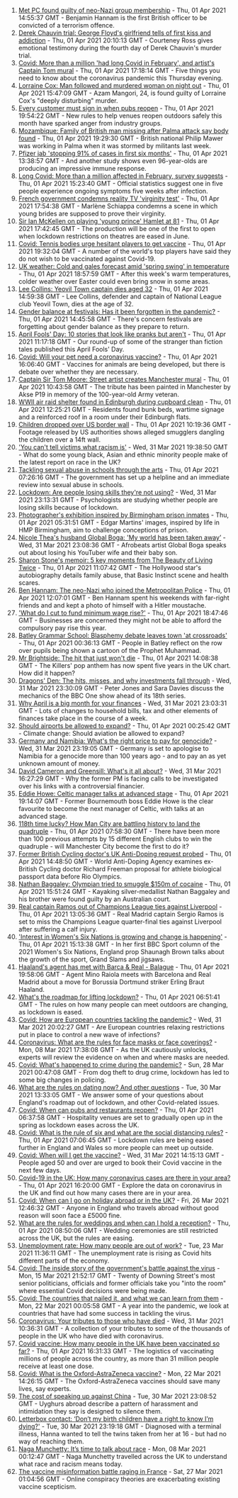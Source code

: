 1. [Met PC found guilty of neo-Nazi group membership](https://www.bbc.co.uk/news/uk-england-london-56604470) - Thu, 01 Apr 2021 14:55:37 GMT - Benjamin Hannam is the first British officer to be convicted of a terrorism offence.
2. [Derek Chauvin trial: George Floyd's girlfriend tells of first kiss and addiction](https://www.bbc.co.uk/news/world-us-canada-56606418) - Thu, 01 Apr 2021 20:10:13 GMT - Courteney Ross gives emotional testimony during the fourth day of Derek Chauvin's murder trial.
3. [Covid: More than a million 'had long Covid in February', and artist's Captain Tom mural](https://www.bbc.co.uk/news/uk-56608759) - Thu, 01 Apr 2021 17:18:14 GMT - Five things you need to know about the coronavirus pandemic this Thursday evening.
4. [Lorraine Cox: Man followed and murdered woman on night out](https://www.bbc.co.uk/news/uk-england-devon-56569863) - Thu, 01 Apr 2021 15:47:09 GMT - Azam Mangori, 24, is found guilty of Lorraine Cox's "deeply disturbing" murder.
5. [Every customer must sign in when pubs reopen](https://www.bbc.co.uk/news/business-56608632) - Thu, 01 Apr 2021 19:54:22 GMT - New rules to help venues reopen outdoors safely this month have sparked anger from industry groups.
6. [Mozambique: Family of British man missing after Palma attack say body found](https://www.bbc.co.uk/news/uk-56610692) - Thu, 01 Apr 2021 19:29:30 GMT - British national Philip Mawer was working in Palma when it was stormed by militants last week.
7. [Pfizer jab 'stopping 91% of cases in first six months'](https://www.bbc.co.uk/news/health-56011982) - Thu, 01 Apr 2021 13:38:57 GMT - And another study shows even 96-year-olds are producing an impressive immune response.
8. [Long Covid: More than a million affected in February, survey suggests](https://www.bbc.co.uk/news/health-56601911) - Thu, 01 Apr 2021 15:23:40 GMT - Official statistics suggest one in five people experience ongoing symptoms five weeks after infection.
9. [French government condemns reality TV 'virginity test'](https://www.bbc.co.uk/news/world-europe-56600958) - Thu, 01 Apr 2021 17:54:38 GMT - Marlène Schiappa condemns a scene in which young brides are supposed to prove their virginity.
10. [Sir Ian McKellen on playing 'young prince' Hamlet at 81](https://www.bbc.co.uk/news/entertainment-arts-56603315) - Thu, 01 Apr 2021 17:42:45 GMT - The production will be one of the first to open when lockdown restrictions on theatres are eased in June.
11. [Covid: Tennis bodies urge hesitant players to get vaccine](https://www.bbc.co.uk/news/world-56610522) - Thu, 01 Apr 2021 19:32:04 GMT - A number of the world's top players have said they do not wish to be vaccinated against Covid-19.
12. [UK weather: Cold and gales forecast amid 'spring swing' in temperature](https://www.bbc.co.uk/news/uk-56606817) - Thu, 01 Apr 2021 18:57:59 GMT - After this week's warm temperatures, colder weather over Easter could even bring snow in some areas.
13. [Lee Collins: Yeovil Town captain dies aged 32](https://www.bbc.co.uk/sport/football/56604703) - Thu, 01 Apr 2021 14:59:38 GMT - Lee Collins, defender and captain of National League club Yeovil Town, dies at the age of 32.
14. [Gender balance at festivals: Has it been forgotten in the pandemic?](https://www.bbc.co.uk/news/newsbeat-56591249) - Thu, 01 Apr 2021 14:45:58 GMT - There's concern festivals are forgetting about gender balance as they prepare to return.
15. [April Fools' Day: 10 stories that look like pranks but aren't](https://www.bbc.co.uk/news/uk-56597184) - Thu, 01 Apr 2021 11:17:18 GMT - Our round-up of some of the stranger than fiction tales published this April Fools' Day.
16. [Covid: Will your pet need a coronavirus vaccine?](https://www.bbc.co.uk/news/world-56602311) - Thu, 01 Apr 2021 16:06:40 GMT - Vaccines for animals are being developed, but there is debate over whether they are necessary.
17. [Captain Sir Tom Moore: Street artist creates Manchester mural](https://www.bbc.co.uk/news/uk-england-manchester-56601196) - Thu, 01 Apr 2021 10:43:58 GMT - The tribute has been painted in Manchester by Akse P19 in memory of the 100-year-old Army veteran.
18. [WWII air raid shelter found in Edinburgh during cupboard clean](https://www.bbc.co.uk/news/uk-scotland-edinburgh-east-fife-56604486) - Thu, 01 Apr 2021 12:25:21 GMT - Residents found bunk beds, wartime signage and a reinforced roof in a room under their Edinburgh flats.
19. [Children dropped over US border wall](https://www.bbc.co.uk/news/world-us-canada-56603312) - Thu, 01 Apr 2021 10:19:36 GMT - Footage released by US authorities shows alleged smugglers dangling the children over a 14ft wall.
20. ['You can't tell victims what racism is'](https://www.bbc.co.uk/news/uk-56595883) - Wed, 31 Mar 2021 19:38:50 GMT - What do some young black, Asian and ethnic minority people make of the latest report on race in the UK?
21. [Tackling sexual abuse in schools through the arts](https://www.bbc.co.uk/news/education-56597853) - Thu, 01 Apr 2021 07:26:16 GMT - The government has set up a helpline and an immediate review into sexual abuse in schools.
22. [Lockdown: Are people losing skills they're not using?](https://www.bbc.co.uk/news/education-56592099) - Wed, 31 Mar 2021 23:13:31 GMT - Psychologists are studying whether people are losing skills because of lockdown.
23. [Photographer's exhibition inspired by Birmingham prison inmates](https://www.bbc.co.uk/news/uk-england-birmingham-56089541) - Thu, 01 Apr 2021 05:31:51 GMT - Edgar Martins' images, inspired by life in HMP Birmingham, aim to challenge conceptions of prison.
24. [Nicole Thea's husband Global Boga: 'My world has been taken away’](https://www.bbc.co.uk/news/newsbeat-56594760) - Wed, 31 Mar 2021 23:08:36 GMT - Afrobeats artist Global Boga speaks out about losing his YouTuber wife and their baby son.
25. [Sharon Stone's memoir: 5 key moments from The Beauty of Living Twice](https://www.bbc.co.uk/news/entertainment-arts-56587796) - Thu, 01 Apr 2021 11:07:42 GMT - The Hollywood star's autobiography details family abuse, that Basic Instinct scene and health scares.
26. [Ben Hannam: The neo-Nazi who joined the Metropolitan Police](https://www.bbc.co.uk/news/uk-56414713) - Thu, 01 Apr 2021 12:07:01 GMT - Ben Hannam spent his weekends with far-right friends and and kept a photo of himself with a Hitler moustache.
27. ['What do I cut to fund minimum wage rise?'](https://www.bbc.co.uk/news/business-56608635) - Thu, 01 Apr 2021 18:47:46 GMT - Businesses are concerned they might not be able to afford the compulsory pay rise this year.
28. [Batley Grammar School: Blasphemy debate leaves town 'at crossroads'](https://www.bbc.co.uk/news/uk-england-leeds-56590417) - Thu, 01 Apr 2021 00:36:13 GMT - People in Batley reflect on the row over pupils being shown a cartoon of the Prophet Muhammad.
29. [Mr Brightside: The hit that just won't die](https://www.bbc.co.uk/news/entertainment-arts-56601090) - Thu, 01 Apr 2021 14:08:38 GMT - The Killers' pop anthem has now spent five years in the UK chart. How did it happen?
30. [Dragons' Den: The hits, misses, and why investments fall through](https://www.bbc.co.uk/news/entertainment-arts-56482374) - Wed, 31 Mar 2021 23:30:09 GMT - Peter Jones and Sara Davies discuss the mechanics of the BBC One show ahead of its 18th series.
31. [Why April is a big month for your finances](https://www.bbc.co.uk/news/business-56576295) - Wed, 31 Mar 2021 23:03:31 GMT - Lots of changes to household bills, tax and other elements of finances take place in the course of a week.
32. [Should airports be allowed to expand?](https://www.bbc.co.uk/news/science-environment-56567182) - Thu, 01 Apr 2021 00:25:42 GMT - Climate change: Should aviation be allowed to expand?
33. [Germany and Namibia: What's the right price to pay for genocide?](https://www.bbc.co.uk/news/stories-56583994) - Wed, 31 Mar 2021 23:19:05 GMT - Germany is set to apologise to Namibia for a genocide more than 100 years ago - and to pay an as yet unknown amount of money.
34. [David Cameron and Greensill: What's it all about?](https://www.bbc.co.uk/news/uk-politics-56578838) - Wed, 31 Mar 2021 16:27:29 GMT - Why the former PM is facing calls to be investigated over his links with a controversial financier.
35. [Eddie Howe: Celtic manager talks at advanced stage](https://www.bbc.co.uk/sport/football/56606121) - Thu, 01 Apr 2021 19:14:07 GMT - Former Bournemouth boss Eddie Howe is the clear favourite to become the next manager of Celtic, with talks at an advanced stage.
36. [118th time lucky? How Man City are battling history to land the quadruple](https://www.bbc.co.uk/sport/football/56591844) - Thu, 01 Apr 2021 07:58:30 GMT - There have been more than 100 previous attempts by 15 different English clubs to win the quadruple - will Manchester City become the first to do it?
37. [Former British Cycling doctor's UK Anti-Doping request probed](https://www.bbc.co.uk/sport/cycling/56603585) - Thu, 01 Apr 2021 14:48:50 GMT - World Anti-Doping Agency examines ex-British Cycling doctor Richard Freeman proposal for athlete biological passport data before Rio Olympics.
38. [Nathan Baggaley: Olympian tried to smuggle $150m of cocaine](https://www.bbc.co.uk/news/world-australia-56607790) - Thu, 01 Apr 2021 15:51:24 GMT - Kayaking silver-medallist Nathan Baggaley and his brother were found guilty by an Australian court.
39. [Real captain Ramos out of Champions League ties against Liverpool](https://www.bbc.co.uk/sport/football/56604417) - Thu, 01 Apr 2021 13:05:36 GMT - Real Madrid captain Sergio Ramos is set to miss the Champions League quarter-final ties against Liverpool after suffering a calf injury.
40. ['Interest in Women's Six Nations is growing and change is happening'](https://www.bbc.co.uk/sport/rugby-union/56605580) - Thu, 01 Apr 2021 15:13:38 GMT - In her first BBC Sport column of the 2021 Women's Six Nations, England prop Shaunagh Brown talks about the growth of the sport, Grand Slams and jigsaws.
41. [Haaland's agent has met with Barca & Real - Balague](https://www.bbc.co.uk/sport/football/56607216) - Thu, 01 Apr 2021 19:58:06 GMT - Agent Mino Raiola meets with Barcelona and Real Madrid about a move for Borussia Dortmund striker Erling Braut Haaland.
42. [What's the roadmap for lifting lockdown?](https://www.bbc.co.uk/news/explainers-52530518) - Thu, 01 Apr 2021 06:51:41 GMT - The rules on how many people can meet outdoors are changing, as lockdown is eased.
43. [Covid: How are European countries tackling the pandemic?](https://www.bbc.co.uk/news/explainers-53640249) - Wed, 31 Mar 2021 20:02:27 GMT - Are European countries relaxing restrictions put in place to control a new wave of infections?
44. [Coronavirus: What are the rules for face masks or face coverings?](https://www.bbc.co.uk/news/health-51205344) - Mon, 08 Mar 2021 17:38:08 GMT - As the UK cautiously unlocks, experts will review the evidence on when and where masks are needed.
45. [Covid: What's happened to crime during the pandemic?](https://www.bbc.co.uk/news/56463680) - Sun, 28 Mar 2021 00:47:08 GMT - From dog theft to drug crime, lockdown has led to some big changes in policing.
46. [What are the rules on dating now? And other questions](https://www.bbc.co.uk/news/world-asia-china-51176409) - Tue, 30 Mar 2021 13:33:05 GMT - We answer some of your questions about England's roadmap out of lockdown, and other Covid-related issues.
47. [Covid: When can pubs and restaurants reopen?](https://www.bbc.co.uk/news/business-52977388) - Thu, 01 Apr 2021 06:37:58 GMT - Hospitality venues are set to gradually open up in the spring as lockdown eases across the UK.
48. [Covid: What is the rule of six and what are the social distancing rules?](https://www.bbc.co.uk/news/uk-51506729) - Thu, 01 Apr 2021 07:06:45 GMT - Lockdown rules are being eased further in England and Wales so more people can meet up outside.
49. [Covid: When will I get the vaccine?](https://www.bbc.co.uk/news/health-55045639) - Wed, 31 Mar 2021 14:15:13 GMT - People aged 50 and over are urged to book their Covid vaccine in the next few days.
50. [Covid-19 in the UK: How many coronavirus cases are there in your area?](https://www.bbc.co.uk/news/uk-51768274) - Thu, 01 Apr 2021 16:20:00 GMT - Explore the data on coronavirus in the UK and find out how many cases there are in your area.
51. [Covid: When can I go on holiday abroad or in the UK?](https://www.bbc.co.uk/news/explainers-52646738) - Fri, 26 Mar 2021 12:46:32 GMT - Anyone in England who travels abroad without good reason will soon face a £5000 fine.
52. [What are the rules for weddings and when can I hold a reception?](https://www.bbc.co.uk/news/explainers-52811509) - Thu, 01 Apr 2021 08:50:06 GMT - Wedding ceremonies are still restricted across the UK, but the rules are easing.
53. [Unemployment rate: How many people are out of work?](https://www.bbc.co.uk/news/business-52660591) - Tue, 23 Mar 2021 11:36:11 GMT - The unemployment rate is rising as Covid hits different parts of the economy.
54. [Covid: The inside story of the government's battle against the virus](https://www.bbc.co.uk/news/uk-politics-56361599) - Mon, 15 Mar 2021 21:52:17 GMT - Twenty of Downing Street's most senior politicians, officials and former officials take you "into the room" where essential Covid decisions were being made.
55. [Covid: The countries that nailed it, and what we can learn from them](https://www.bbc.co.uk/news/uk-56455030) - Mon, 22 Mar 2021 00:05:58 GMT - A year into the pandemic, we look at countries that have had some success in tackling the virus.
56. [Coronavirus: Your tributes to those who have died](https://www.bbc.co.uk/news/uk-52676411) - Wed, 31 Mar 2021 10:36:31 GMT - A collection of your tributes to some of the thousands of people in the UK who have died with coronavirus.
57. [Covid vaccine: How many people in the UK have been vaccinated so far?](https://www.bbc.co.uk/news/health-55274833) - Thu, 01 Apr 2021 16:31:33 GMT - The logistics of vaccinating millions of people across the country, as more than 31 million people receive at least one dose.
58. [Covid: What is the Oxford-AstraZeneca vaccine?](https://www.bbc.co.uk/news/health-55302595) - Mon, 22 Mar 2021 14:26:15 GMT - The Oxford-AstraZeneca vaccines should save many lives, say experts.
59. [The cost of speaking up against China](https://www.bbc.co.uk/news/world-asia-china-56563449) - Tue, 30 Mar 2021 23:08:52 GMT - Uyghurs abroad describe a pattern of harassment and intimidation they say is designed to silence them.
60. [Letterbox contact: ‘Don’t my birth children have a right to know I’m dying?'](https://www.bbc.co.uk/news/stories-56576285) - Tue, 30 Mar 2021 23:19:18 GMT - Diagnosed with a terminal illness, Hanna wanted to tell the twins taken from her at 16 - but had no way of reaching them.
61. [Naga Munchetty: It’s time to talk about race](https://www.bbc.co.uk/news/stories-56253480) - Mon, 08 Mar 2021 00:12:47 GMT - Naga Munchetty travelled across the UK to understand what race and racism means today.
62. [The vaccine misinformation battle raging in France](https://www.bbc.co.uk/news/blogs-trending-56526265) - Sat, 27 Mar 2021 01:04:56 GMT - Online conspiracy theories are exacerbating existing vaccine scepticism.
